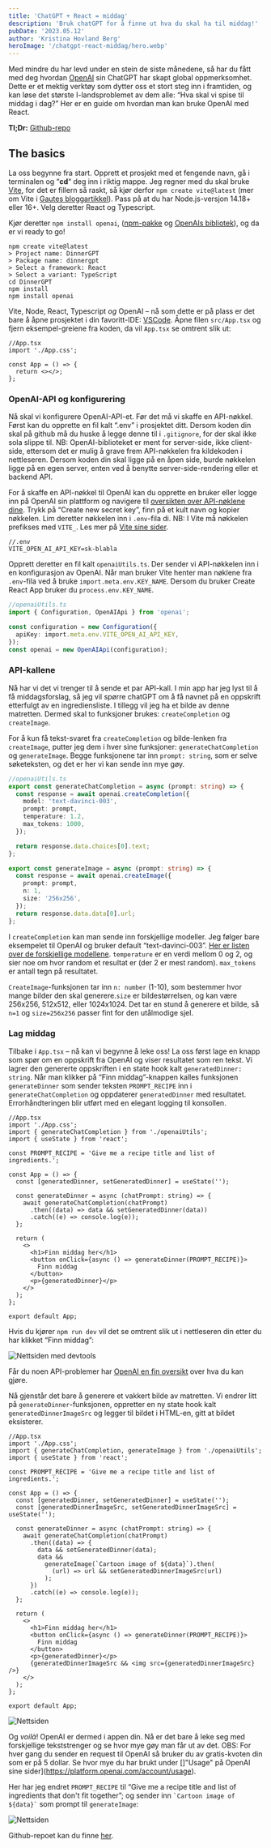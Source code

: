 ```yaml
---
title: 'ChatGPT + React = middag'
description: 'Bruk chatGPT for å finne ut hva du skal ha til middag!'
pubDate: '2023.05.12'
author: 'Kristina Hovland Berg'
heroImage: '/chatgpt-react-middag/hero.webp'
---
```


Med mindre du har levd under en stein de siste månedene, så har du fått med deg hvordan [OpenAI](https://openai.com/) sin ChatGPT har skapt global oppmerksomhet. Dette er et mektig verktøy som dytter oss et stort steg inn i framtiden, og kan løse det største I-landsproblemet av dem alle: “Hva skal vi spise til middag i dag?” Her er en guide om hvordan man kan bruke OpenAI med React.

**Tl;Dr:** [Github-repo](https://github.com/krissaberg/dinnergpt)

## The basics

La oss begynne fra start. Opprett et prosjekt med et fengende navn, gå i terminalen og “**cd**“ deg inn i riktig mappe. Jeg regner med du skal bruke [Vite](https://vitejs.dev/guide/), for det er fillern så raskt, så kjør derfor `npm create vite@latest` (mer om Vite i [Gautes bloggartikkel](/vite-frontend-tooling)). Pass på at du har Node.js-versjon 14.18+ eller 16+. Velg deretter React og Typescript.

Kjør deretter `npm install openai`, ([npm-pakke](https://www.npmjs.com/package/openai) og [OpenAIs bibliotek](https://platform.openai.com/docs/libraries)), og da er vi ready to go!

```
npm create vite@latest
> Project name: DinnerGPT
> Package name: dinnergpt
> Select a framework: React
> Select a variant: TypeScript
cd DinnerGPT
npm install
npm install openai
```

Vite, Node, React, Typescript *og* OpenAI – nå som dette er på plass er det bare å åpne prosjektet i din favoritt-IDE: [VSCode](https://code.visualstudio.com/). Åpne filen `src/App.tsx` og fjern eksempel-greiene fra koden, da vil `App.tsx` se omtrent slik ut:

```tsx
//App.tsx
import './App.css';

const App = () => {
  return <></>;
};
```

### OpenAI-API og konfigurering

Nå skal vi konfigurere OpenAI-API-et. Før det må vi skaffe en API-nøkkel. Først kan du opprette en fil kalt “.env” i prosjektet ditt. Dersom koden din skal på github må du huske å legge denne til i `.gitignore`, for der skal ikke sola slippe til. NB: OpenAI-biblioteket er ment for server-side, ikke client-side, ettersom det er mulig å grave frem API-nøkkelen fra kildekoden i nettleseren. Dersom koden din skal ligge på en åpen side, burde nøkkelen ligge på en egen server, enten ved å benytte server-side-rendering eller et backend API.

For å skaffe en API-nøkkel til OpenAI kan du opprette en bruker eller logge inn på OpenAI sin plattform og navigere til [oversikten over API-nøklene dine](https://platform.openai.com/account/api-keys). Trykk på “Create new secret key”, finn på et kult navn og kopier nøkkelen. Lim deretter nøkkelen inn i `.env`-fila di. NB: I Vite må nøkkelen prefikses med `VITE_`. Les mer på [Vite sine sider](https://vitejs.dev/guide/env-and-mode.html#env-files). 

```
//.env
VITE_OPEN_AI_API_KEY=sk-blabla
```

Opprett deretter en fil kalt `openaiUtils.ts`. Der sender vi API-nøkkelen inn i en konfigurasjon av OpenAI. Når man bruker Vite henter man nøklene fra `.env`-fila ved å bruke `import.meta.env.KEY_NAME`. Dersom du bruker Create React App bruker du `process.env.KEY_NAME`.

```ts
//openaiUtils.ts
import { Configuration, OpenAIApi } from 'openai';

const configuration = new Configuration({
  apiKey: import.meta.env.VITE_OPEN_AI_API_KEY,
});
const openai = new OpenAIApi(configuration);
```

### API-kallene

Nå har vi det vi trenger til å sende et par API-kall. I min app har jeg lyst til å få middagsforslag, så jeg vil spørre chatGPT om å få navnet på en oppskrift etterfulgt av en ingrediensliste. I tillegg vil jeg ha et bilde av denne matretten. Dermed skal to funksjoner brukes: `createCompletion` og `createImage`.

For å kun få tekst-svaret fra `createCompletion` og bilde-lenken fra `createImage`, putter jeg dem i hver sine funksjoner: `generateChatCompletion` og `generateImage`. Begge funksjonene tar inn `prompt: string`, som er selve søketeksten, og det er her vi kan sende inn mye gøy.

```ts
//openaiUtils.ts
export const generateChatCompletion = async (prompt: string) => {
  const response = await openai.createCompletion({
    model: 'text-davinci-003',
    prompt: prompt,
    temperature: 1.2,
    max_tokens: 1000,
  });

  return response.data.choices[0].text;
};

export const generateImage = async (prompt: string) => {
  const response = await openai.createImage({
    prompt: prompt,
    n: 1,
    size: '256x256',
  });
  return response.data.data[0].url;
};
```

I `createCompletion` kan man sende inn forskjellige modeller. Jeg følger bare eksempelet til OpenAI og bruker default “text-davinci-003”. [Her er listen over de forskjellige modellene](https://platform.openai.com/docs/models/model-endpoint-compatibility). `temperature` er en verdi mellom 0 og 2, og sier noe om hvor random et resultat er (der 2 er mest random). `max_tokens` er antall tegn på resultatet.

`CreateImage`-funksjonen tar inn `n: number` (1-10),  som bestemmer hvor mange bilder den skal generere.`size` er bildestørrelsen, og kan være 256x256, 512x512, eller 1024x1024. Det tar en stund å generere et bilde, så `n=1` og `size=256x256` passer fint for den utålmodige sjel.

### Lag middag

Tilbake i `App.tsx` – nå kan vi begynne å leke oss! La oss først lage en knapp som spør om en oppskrift fra OpenAI og viser resultatet som ren tekst. Vi lagrer den genererte oppskriften i en state hook kalt `generatedDinner: string`. Når man klikker på “Finn middag”-knappen kalles funksjonen `generateDinner` som sender teksten `PROMPT_RECIPE` inn i `generateChatCompletion` og oppdaterer `generatedDinner` med resultatet. Errorhåndteringen blir utført med en elegant logging til konsollen.

```tsx
//App.tsx
import './App.css';
import { generateChatCompletion } from './openaiUtils';
import { useState } from 'react';

const PROMPT_RECIPE = 'Give me a recipe title and list of ingredients.';

const App = () => {
  const [generatedDinner, setGeneratedDinner] = useState('');

  const generateDinner = async (chatPrompt: string) => {
    await generateChatCompletion(chatPrompt)
      .then((data) => data && setGeneratedDinner(data))
      .catch((e) => console.log(e));
  };

  return (
    <>
      <h1>Finn middag her</h1>
      <button onClick={async () => generateDinner(PROMPT_RECIPE)}>
        Finn middag
      </button>
      <p>{generatedDinner}</p>
    </>
  );
};

export default App;
```

Hvis du kjører `npm run dev` vil det se omtrent slik ut i nettleseren din etter du har klikket “Finn middag”:

![Nettsiden med devtools](/chatgpt-react-middag/nettside.webp)

Får du noen API-problemer har [OpenAI en fin oversikt](https://platform.openai.com/docs/guides/error-codes) over hva du kan gjøre.

Nå gjenstår det bare å generere et vakkert bilde av matretten. Vi endrer litt på `generateDinner`-funksjonen, oppretter en ny state hook kalt `generatedDinnerImageSrc` og legger til bildet i HTML-en, gitt at bildet eksisterer.

```tsx
//App.tsx
import './App.css';
import { generateChatCompletion, generateImage } from './openaiUtils';
import { useState } from 'react';

const PROMPT_RECIPE = 'Give me a recipe title and list of ingredients.';

const App = () => {
  const [generatedDinner, setGeneratedDinner] = useState('');
  const [generatedDinnerImageSrc, setGeneratedDinnerImageSrc] = useState('');

  const generateDinner = async (chatPrompt: string) => {
    await generateChatCompletion(chatPrompt)
      .then((data) => {
        data && setGeneratedDinner(data);
        data &&
          generateImage(`Cartoon image of ${data}`).then(
            (url) => url && setGeneratedDinnerImageSrc(url)
          );
      })
      .catch((e) => console.log(e));
  };

  return (
    <>
      <h1>Finn middag her</h1>
      <button onClick={async () => generateDinner(PROMPT_RECIPE)}>
        Finn middag
      </button>
      <p>{generatedDinner}</p>
      {generatedDinnerImageSrc && <img src={generatedDinnerImageSrc} />}
    </>
  );
};

export default App;
```

![Nettsiden](/chatgpt-react-middag/nettsiden2.webp)

Og *voilà*! OpenAI er dermed i appen din. Nå er det bare å leke seg med forskjellige tekststrenger og se hvor mye gøy man får ut av det. OBS: For hver gang du sender en request til OpenAI så bruker du av gratis-kvoten din som er på 5 dollar. Se hvor mye du har brukt under []"Usage" på OpenAI sine sider](https://platform.openai.com/account/usage).

Her har jeg endret `PROMPT_RECIPE` til “Give me a recipe title and list of ingredients that don't fit together”; og sender inn `` `Cartoon image of ${data}` `` som prompt til `generateImage`:

![Nettsiden](/chatgpt-react-middag/nettsiden3.webp)

Github-repoet kan du finne [her](https://github.com/krissaberg/dinnergpt).